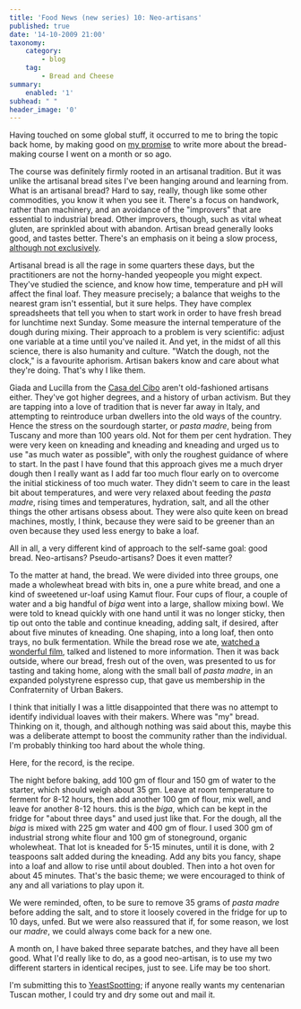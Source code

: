 ```yaml
---
title: 'Food News (new series) 10: Neo-artisans'
published: true
date: '14-10-2009 21:00'
taxonomy:
    category:
        - blog
    tag:
        - Bread and Cheese
summary:
    enabled: '1'
subhead: " "
header_image: '0'
---
```


Having touched on some global stuff, it occurred to me to bring the topic back home, by making good on [my promise](http://jeremycherfas.net/blog/food-news-new-series-6-stories-to-savour/) to write more about the bread-making course I went on a month or so ago.

The course was definitely firmly rooted in an artisanal tradition. But it was unlike the artisanal bread sites I've been hanging around and learning from. What is an artisanal bread? Hard to say, really, though like some other commodities, you know it when you see it. There's a focus on handwork, rather than machinery, and an avoidance of the "improvers" that are essential to industrial bread. Other improvers, though, such as vital wheat gluten, are sprinkled about with abandon. Artisan bread generally looks good, and tastes better. There's an emphasis on it being a slow process, [although not exclusively](http://www.artisanbreadinfive.com/). 

Artisanal bread is all the rage in some quarters these days, but the practitioners are not the horny-handed yeopeople you might expect. They've studied the science, and know how time, temperature and pH will affect the final loaf. They measure precisely; a balance that weighs to the nearest gram isn't essential, but it sure helps. They have complex spreadsheets that tell you when to start work in order to have fresh bread for lunchtime next Sunday. Some measure the internal temperature of the dough during mixing. Their approach to a problem is very scientific: adjust one variable at a time until you've nailed it. And yet, in the midst of all this science, there is also humanity and culture. "Watch the dough, not the clock," is a favourite aphorism. Artisan bakers know and care about what they're doing. That's why I like them.

Giada and Lucilla from the [Casa del Cibo](http://www.casadelcibo.over-blog.com/) aren't old-fashioned artisans either. They've got higher degrees, and a history of urban activism. But they are tapping into a love of tradition that is never far away in Italy, and attempting to reintroduce urban dwellers into the old ways of the country. Hence the stress on the sourdough starter, or _pasta madre_, being from Tuscany and more than 100 years old. Not for them per cent hydration. They were very keen on kneading and kneading and kneading and urged us to use "as much water as possible", with only the roughest guidance of where to start. In the past I have found that this approach gives me a much dryer dough then I really want as I add far too much flour early on to overcome the initial stickiness of too much water. They didn't seem to care in the least bit about temperatures, and were very relaxed about feeding the _pasta madre_, rising times and temperatures, hydration, salt, and all the other things the other artisans obsess about. They were also quite keen on bread machines, mostly, I think, because they were said to be greener than an oven because they used less energy to bake a loaf.

All in all, a very different kind of approach to the self-same goal: good bread. Neo-artisans? Pseudo-artisans? Does it even matter?

To the matter at hand, the bread. We were divided into three groups, one made a wholewheat bread with bits in, one a pure white bread, and one a kind of sweetened ur-loaf using Kamut flour. Four cups of flour, a couple of water and a big handful of _biga_ went into a large, shallow mixing bowl. We were told to knead quickly with one hand until it was no longer sticky, then tip out onto the table and continue kneading, adding salt, if desired, after about five minutes of kneading. One shaping, into a long loaf, then onto trays, no bulk fermentation. While the bread rose we ate, [watched a wonderful film](http://www.thefreshloaf.com/node/13688/peasant-bakers-france), talked and listened to more information. Then it was back outside, where our bread, fresh out of the oven, was presented to us for tasting and taking home, along with the small ball of _pasta madre_, in an expanded polystyrene espresso cup, that gave us membership in the Confraternity of Urban Bakers.

I think that initially I was a little disappointed that there was no attempt to identify individual loaves with their makers. Where was "my" bread. Thinking on it, though, and although nothing was said about this, maybe this was a deliberate attempt to boost the community rather than the individual. I'm probably thinking too hard about the whole thing.

Here, for the record, is the recipe.

The night before baking, add 100 gm of flour and 150 gm of water to the starter, which should weigh about 35 gm. Leave at room temperature to ferment for 8-12 hours, then add another 100 gm of flour, mix well, and leave for another 8-12 hours. this is the _biga_, which can be kept in the fridge for "about three days" and used just like that. For the dough, all the _biga_ is mixed with 225 gm water and 400 gm of flour. I used 300 gm of industrial strong white flour and 100 gm of stoneground, organic wholewheat. That lot is kneaded for 5-15 minutes, until it is done, with 2 teaspoons salt added during the kneading. Add any bits you fancy, shape into a loaf and allow to rise until about doubled. Then into a hot oven for about 45 minutes. That's the basic theme; we were encouraged to think of any and all variations to play upon it.

We were reminded, often, to be sure to remove 35 grams of _pasta madre_ before adding the salt, and to store it loosely covered in the fridge for up to 10 days, unfed. But we were also reassured that if, for some reason, we lost our _madre_, we could always come back for a new one.

A month on, I have baked three separate batches, and they have all been good. What I'd really like to do, as a good neo-artisan, is to use my two different starters in identical recipes, just to see. Life may be too short.


I'm submitting this to [YeastSpotting](http://www.wildyeastblog.com/category/yeastspotting/); if anyone really wants my centenarian Tuscan mother, I could try and dry some out and mail it.
